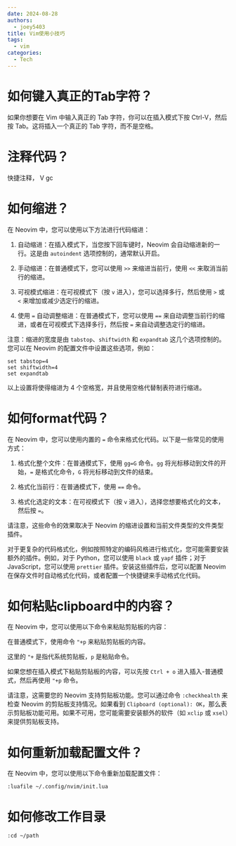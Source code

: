 ```yaml
---
date: 2024-08-28
authors:
  - joey5403
title: Vim使用小技巧
tags: 
  - vim
categories: 
  - Tech
---
```


# 如何键入真正的Tab字符？
如果你想要在 Vim 中输入真正的 Tab 字符，你可以在插入模式下按 Ctrl-V，然后按 Tab。这将插入一个真正的 Tab 字符，而不是空格。

# 注释代码？
快捷注释， V gc

# 如何缩进？
在 Neovim 中，您可以使用以下方法进行代码缩进：

1. 自动缩进：在插入模式下，当您按下回车键时，Neovim 会自动缩进新的一行。这是由 `autoindent` 选项控制的，通常默认开启。

2. 手动缩进：在普通模式下，您可以使用 `>>` 来缩进当前行，使用 `<<` 来取消当前行的缩进。

3. 可视模式缩进：在可视模式下（按 `v` 进入），您可以选择多行，然后使用 `>` 或 `<` 来增加或减少选定行的缩进。

4. 使用 `=` 自动调整缩进：在普通模式下，您可以使用 `==` 来自动调整当前行的缩进，或者在可视模式下选择多行，然后按 `=` 来自动调整选定行的缩进。

注意：缩进的宽度是由 `tabstop`、`shiftwidth` 和 `expandtab` 这几个选项控制的。您可以在 Neovim 的配置文件中设置这些选项，例如：

```vim
set tabstop=4
set shiftwidth=4
set expandtab
```

以上设置将使得缩进为 4 个空格宽，并且使用空格代替制表符进行缩进。

# 如何format代码？
在 Neovim 中，您可以使用内置的 `=` 命令来格式化代码。以下是一些常见的使用方式：

1. 格式化整个文件：在普通模式下，使用 `gg=G` 命令。`gg` 将光标移动到文件的开始，`=` 是格式化命令，`G` 将光标移动到文件的结束。

2. 格式化当前行：在普通模式下，使用 `==` 命令。

3. 格式化选定的文本：在可视模式下（按 `v` 进入），选择您想要格式化的文本，然后按 `=`。

请注意，这些命令的效果取决于 Neovim 的缩进设置和当前文件类型的文件类型插件。

对于更复杂的代码格式化，例如按照特定的编码风格进行格式化，您可能需要安装额外的插件。例如，对于 Python，您可以使用 `black` 或 `yapf` 插件；对于 JavaScript，您可以使用 `prettier` 插件。安装这些插件后，您可以配置 Neovim 在保存文件时自动格式化代码，或者配置一个快捷键来手动格式化代码。

# 如何粘贴clipboard中的内容？
在 Neovim 中，您可以使用以下命令来粘贴剪贴板的内容：

在普通模式下，使用命令 `"+p` 来粘贴剪贴板的内容。

这里的 `"+` 是指代系统剪贴板，`p` 是粘贴命令。

如果您想在插入模式下粘贴剪贴板的内容，可以先按 `Ctrl + o` 进入插入-普通模式，然后再使用 `"+p` 命令。

请注意，这需要您的 Neovim 支持剪贴板功能。您可以通过命令 `:checkhealth` 来检查 Neovim 的剪贴板支持情况。如果看到 `Clipboard (optional): OK`，那么表示剪贴板功能可用。如果不可用，您可能需要安装额外的软件（如 `xclip` 或 `xsel`）来提供剪贴板支持。

# 如何重新加载配置文件？
在 Neovim 中，您可以使用以下命令重新加载配置文件：

```vim
:luafile ~/.config/nvim/init.lua
```

# 如何修改工作目录
```vim
:cd ~/path
```

